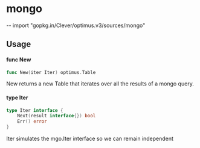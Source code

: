 # mongo
--
    import "gopkg.in/Clever/optimus.v3/sources/mongo"


## Usage

#### func  New

```go
func New(iter Iter) optimus.Table
```
New returns a new Table that iterates over all the results of a mongo query.

#### type Iter

```go
type Iter interface {
	Next(result interface{}) bool
	Err() error
}
```

Iter simulates the mgo.Iter interface so we can remain independent
